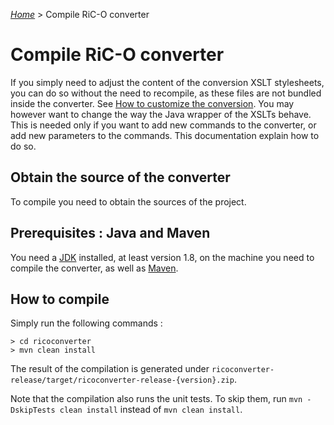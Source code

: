 [_Home_](index.md) > Compile RiC-O converter

# Compile RiC-O converter

If you simply need to adjust the content of the conversion XSLT stylesheets, you can do so without the need to recompile, as these files are not bundled inside the converter. See [How to customize the conversion](Customize.md).
You may however want to change the way the Java wrapper of the XSLTs behave. This is needed only if you want to add new commands to the converter, or add new parameters to the commands. This documentation explain how to do so.

## Obtain the source of the converter

To compile you need to obtain the sources of the project.

## Prerequisites : Java and Maven

You need a [JDK](https://jdk.java.net/) installed, at least version 1.8, on the machine you need to compile the converter, as well as [Maven](https://maven.apache.org/).

## How to compile

Simply run the following commands :


	> cd ricoconverter
	> mvn clean install


The result of the compilation is generated under `ricoconverter-release/target/ricoconverter-release-{version}.zip`.

Note that the compilation also runs the unit tests. To skip them, run `mvn -DskipTests clean install` instead of `mvn clean install`.